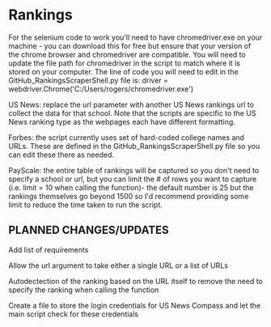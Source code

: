 # Rankings

For the selenium code to work you'll need to have chromedriver.exe on your machine - you can download this for free but ensure that your version of the chrome browser and chromedriver are compatible. You will need to update the file path for chromedriver in the script to match where it is stored on your computer. The line of code you will need to edit in the GitHub_RankingsScraperShell.py file is:
driver = webdriver.Chrome('C:/Users/rogers/chromedriver.exe')

US News: replace the url parameter with another US News rankings url to collect the data for that school. Note that the scripts are specific to the US News ranking type as the webpages each have different formatting. 

Forbes: the script currently uses set of hard-coded college names and URLs. These are defined in the GitHub_RankingsScraperShell.py file so you can edit these there as needed.

PayScale: the entire table of rankings will be captured so you don't need to specify a school or url, but you can limit the # of rows you want to capture (i.e. limit = 10 when calling the function)- the default number is 25 but the rankings themselves go beyond 1500 so I'd recommend providing some limit to reduce the time taken to run the script.

## PLANNED CHANGES/UPDATES
Add list of requirements

Allow the url argument to take either a single URL or a list of URLs

Autodectection of the ranking based on the URL itself to remove the need to specify the ranking when calling the function

Create a file to store the login credentials for US News Compass and let the main script check for these credentials
